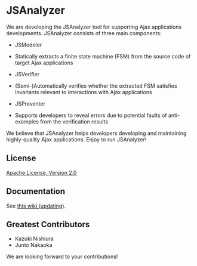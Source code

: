JSAnalyzer
==========

We are developing the JSAnalyzer tool for supporting Ajax applications developments.
JSAnalyzer consists of three main components:

* JSModeler
 - Statically extracts a finite state machine (FSM) from the source code of target Ajax applications
* JSVerifier
 - (Semi-)Automatically verifies whether the extracted FSM satisfies invariants relevant to interactions with Ajax applications
* JSPreventer
 - Supports developers to reveal errors due to potential faults of anti-examples from the verification results
 
We believe that JSAnalyzer helps developers developing and maintaining highly-quality Ajax applications.
Enjoy to run JSAnalyzer!

License
----------
[Apache License, Version 2.0](https://github.com/mzw/JSAnalyzer/blob/master/LICENSE)

Documentation
----------
See [this wiki (updating)](https://github.com/mzw/JSAnalyzer/wiki).

Greatest Contributors
----------
* Kazuki Nishiura
* Junto Nakaoka

We are looking forward to your contributions!

